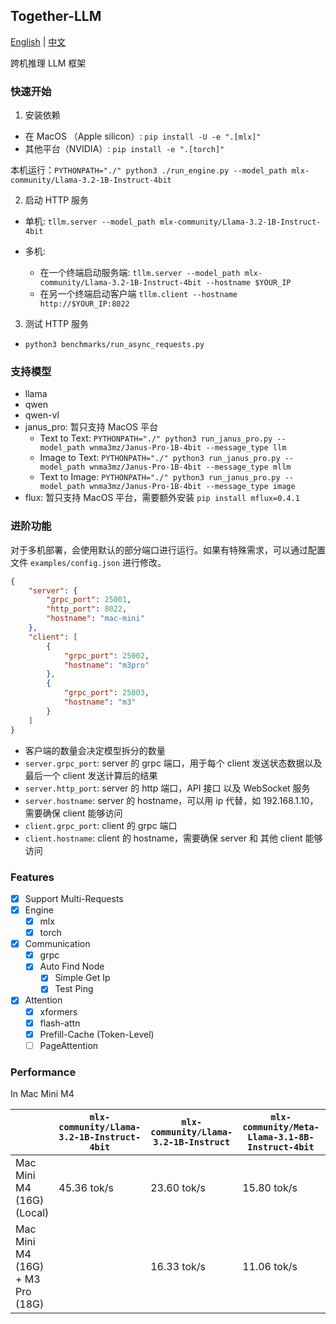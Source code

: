 ## Together-LLM

[English](README_EN.md) | [中文](README.md) 

跨机推理 LLM 框架

### 快速开始

1. 安装依赖

- 在 MacOS （Apple silicon）:  `pip install -U -e ".[mlx]"`
- 其他平台（NVIDIA）: `pip install -e ".[torch]"`

本机运行：`PYTHONPATH="./" python3 ./run_engine.py --model_path mlx-community/Llama-3.2-1B-Instruct-4bit`

2. 启动 HTTP 服务

- 单机: `tllm.server --model_path mlx-community/Llama-3.2-1B-Instruct-4bit`

- 多机:
  - 在一个终端启动服务端: `tllm.server --model_path mlx-community/Llama-3.2-1B-Instruct-4bit --hostname $YOUR_IP`
  - 在另一个终端启动客户端 `tllm.client --hostname http://$YOUR_IP:8022`

3. 测试 HTTP 服务

- `python3 benchmarks/run_async_requests.py`

### 支持模型

- llama
- qwen
- qwen-vl
- janus_pro: 暂只支持 MacOS 平台
  - Text to Text: `PYTHONPATH="./" python3 run_janus_pro.py --model_path wnma3mz/Janus-Pro-1B-4bit --message_type llm`
  - Image to Text: `PYTHONPATH="./" python3 run_janus_pro.py --model_path wnma3mz/Janus-Pro-1B-4bit --message_type mllm`
  - Text to Image: `PYTHONPATH="./" python3 run_janus_pro.py --model_path wnma3mz/Janus-Pro-1B-4bit --message_type image`
- flux: 暂只支持 MacOS 平台，需要额外安装 `pip install mflux=0.4.1`


### 进阶功能

对于多机部署，会使用默认的部分端口进行运行。如果有特殊需求，可以通过配置文件 `examples/config.json` 进行修改。

```json
{
    "server": {
        "grpc_port": 25001,
        "http_port": 8022,
        "hostname": "mac-mini"
    },
    "client": [
        {
            "grpc_port": 25002,
            "hostname": "m3pro"
        },
        {
            "grpc_port": 25003,
            "hostname": "m3"
        }
    ]
}
```

- 客户端的数量会决定模型拆分的数量
- `server.grpc_port`: server 的 grpc 端口，用于每个 client 发送状态数据以及最后一个 client 发送计算后的结果
- `server.http_port`: server 的 http 端口，API 接口 以及 WebSocket 服务
- `server.hostname`: server 的 hostname，可以用 ip 代替，如 192.168.1.10，需要确保 client 能够访问
- `client.grpc_port`: client 的 grpc 端口
- `client.hostname`: client 的 hostname，需要确保 server 和 其他 client 能够访问

### Features

- [X] Support Multi-Requests
- [X] Engine
  - [X] mlx
  - [X] torch
- [X] Communication
  - [X] grpc
  - [X] Auto Find Node
    - [X] Simple Get Ip
    - [X] Test Ping
- [X] Attention
  - [X] xformers
  - [X] flash-attn
  - [X] Prefill-Cache (Token-Level)
  - [ ] PageAttention

### Performance

In Mac Mini M4

|                                      | `mlx-community/Llama-3.2-1B-Instruct-4bit` | `mlx-community/Llama-3.2-1B-Instruct` | `mlx-community/Meta-Llama-3.1-8B-Instruct-4bit` | `mlx-community/Meta-Llama-3.1-8B-Instruct-bf16` |
| ------------------------------------ | -------------------------------------------- | --------------------------------------- | ------------------------------------------------- | ------------------------------------------------- |
| Mac Mini M4 (16G) (Local)            | 45.36 tok/s                                 | 23.60 tok/s                             | 15.80 tok/s                                       | No Memory                                         |
| Mac Mini M4 (16G) + M3 Pro (18G)     |                                              | 16.33 tok/s                             | 11.06 tok/s                                       | 5.64 tok/s                                        |
